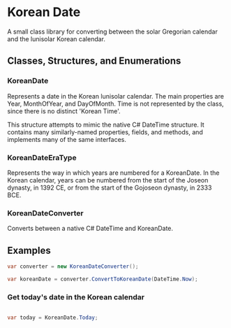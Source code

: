Korean Date
===========

A small class library for converting between the solar Gregorian calendar and the lunisolar Korean calendar.

Classes, Structures, and Enumerations
----------------------

### KoreanDate

Represents a date in the Korean lunisolar calendar. The main properties are Year, MonthOfYear, and DayOfMonth.
Time is not represented by the class, since there is no distinct 'Korean Time'.

This structure attempts to mimic the native C# DateTime structure. It contains many similarly-named properties, fields,
and methods, and implements many of the same interfaces.

### KoreanDateEraType

Represents the way in which years are numbered for a KoreanDate. In the Korean calendar, years can be numbered from the start
of the Joseon dynasty, in 1392 CE, or from the start of the Gojoseon dynasty, in 2333 BCE.

### KoreanDateConverter

Converts between a native C# DateTime and KoreanDate.

Examples
--------

```csharp
var converter = new KoreanDateConverter();

var koreanDate = converter.ConvertToKoreanDate(DateTime.Now);
```

### Get today's date in the Korean calendar

```csharp

var today = KoreanDate.Today;

```